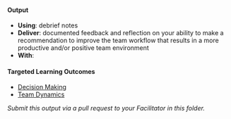 #### Output
- **Using**: debrief notes
- **Deliver**: documented feedback and reflection on your ability to make a recommendation to improve the team workflow that results in a more productive and/or positive team environment
- **With**: 

#### Targeted Learning Outcomes
- [Decision Making](https://github.com/andela/learningmap/tree/master/Phase-C/Entry-level%20Developer/Curriculum/07%20-%20Decision%20Making)
- [Team Dynamics](https://github.com/andela/learningmap/tree/master/Phase-C/Entry-level%20Developer/Curriculum/19%20-%20Team%20Dynamics)

*Submit this output via a pull request to your Facilitator in this folder.*